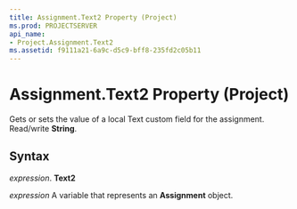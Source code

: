 ```yaml
---
title: Assignment.Text2 Property (Project)
ms.prod: PROJECTSERVER
api_name:
- Project.Assignment.Text2
ms.assetid: f9111a21-6a9c-d5c9-bff8-235fd2c05b11
---
```



# Assignment.Text2 Property (Project)

Gets or sets the value of a local Text custom field for the assignment. Read/write  **String**.


## Syntax

 _expression_. **Text2**

 _expression_ A variable that represents an **Assignment** object.


